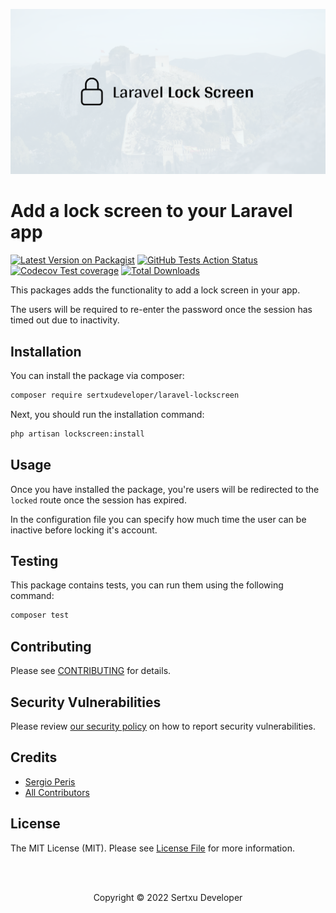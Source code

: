 
<p align="center"><img src="/art/socialcard.png" alt="Laravel Lock Screen by Sertxu Developer"></p>

# Add a lock screen to your Laravel app

[![Latest Version on Packagist](https://img.shields.io/packagist/v/sertxudeveloper/laravel-lockscreen.svg)](https://packagist.org/packages/sertxudeveloper/laravel-lockscreen)
[![GitHub Tests Action Status](https://img.shields.io/github/workflow/status/sertxudeveloper/laravel-lockscreen/run-tests?label=tests)](https://github.com/sertxudeveloper/laravel-lockscreen/actions?query=workflow%3Arun-tests+branch%3Amain)
[![Codecov Test coverage](https://img.shields.io/codecov/c/github/sertxudeveloper/laravel-lockscreen)](https://app.codecov.io/gh/sertxudeveloper/laravel-lockscreen)
[![Total Downloads](https://img.shields.io/packagist/dt/sertxudeveloper/laravel-lockscreen.svg)](https://packagist.org/packages/sertxudeveloper/laravel-lockscreen)

This packages adds the functionality to add a lock screen in your app.

The users will be required to re-enter the password once the session has timed out due to inactivity.

## Installation

You can install the package via composer:

```bash
composer require sertxudeveloper/laravel-lockscreen
```

Next, you should run the installation command:

```bash
php artisan lockscreen:install
```

## Usage

Once you have installed the package, you're users will be redirected to the `locked` route once the session has expired.

In the configuration file you can specify how much time the user can be inactive before locking it's account.

## Testing

This package contains tests, you can run them using the following command:

```bash
composer test
```

## Contributing

Please see [CONTRIBUTING](https://github.com/sertxudeveloper/.github/blob/main/CONTRIBUTING.md) for details.

## Security Vulnerabilities

Please review [our security policy](../../security/policy) on how to report security vulnerabilities.

## Credits

- [Sergio Peris](https://github.com/sertxudev)
- [All Contributors](../../contributors)

## License

The MIT License (MIT). Please see [License File](LICENSE.md) for more information.

<br><br>
<p align="center">Copyright © 2022 Sertxu Developer</p>
